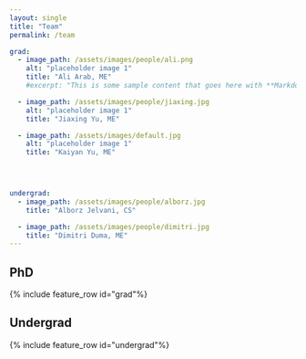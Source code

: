 ```yaml
---
layout: single
title: "Team"
permalink: /team

grad:
  - image_path: /assets/images/people/ali.png
    alt: "placeholder image 1"
    title: "Ali Arab, ME"
    #excerpt: "This is some sample content that goes here with **Markdown** formatting."

  - image_path: /assets/images/people/jiaxing.jpg
    alt: "placeholder image 1"
    title: "Jiaxing Yu, ME"

  - image_path: /assets/images/default.jpg
    alt: "placeholder image 1"
    title: "Kaiyan Yu, ME"
  



undergrad:
  - image_path: /assets/images/people/alborz.jpg
    title: "Alborz Jelvani, CS"

  - image_path: /assets/images/people/dimitri.jpg
    title: "Dimitri Duma, ME"
---
```


## PhD
  {% include feature_row id="grad"%}
  

## Undergrad
  {% include feature_row id="undergrad"%}